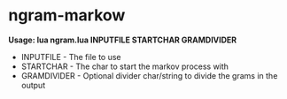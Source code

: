 # ngram-markow

__Usage: lua ngram.lua INPUTFILE STARTCHAR GRAMDIVIDER__

* INPUTFILE - The file to use
* STARTCHAR - The char to start the markov process with
* GRAMDIVIDER - Optional divider char/string to divide the grams in the output
